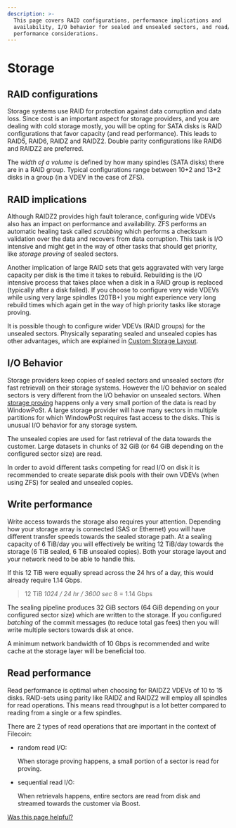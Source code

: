 ```yaml
---
description: >-
  This page covers RAID configurations, performance implications and
  availability, I/O behavior for sealed and unsealed sectors, and read/write
  performance considerations.
---
```


# Storage

## RAID configurations

Storage systems use RAID for protection against data corruption and data loss. Since cost is an important aspect for storage providers, and you are dealing with cold storage mostly, you will be opting for SATA disks is RAID configurations that favor capacity (and read performance). This leads to RAID5, RAID6, RAIDZ and RAIDZ2. Double parity configurations like RAID6 and RAIDZ2 are preferred.

The _width of a volume_ is defined by how many spindles (SATA disks) there are in a RAID group. Typical configurations range between 10+2 and 13+2 disks in a group (in a VDEV in the case of ZFS).

## RAID implications

Although RAIDZ2 provides high fault tolerance, configuring wide VDEVs also has an impact on performance and availability. ZFS performs an automatic healing task called _scrubbing_ which performs a checksum validation over the data and recovers from data corruption. This task is I/O intensive and might get in the way of other tasks that should get priority, like _storage proving_ of sealed sectors.

Another implication of large RAID sets that gets aggravated with very large capacity per disk is the time it takes to rebuild. Rebuilding is the I/O intensive process that takes place when a disk in a RAID group is replaced (typically after a disk failed). If you choose to configure very wide VDEVs while using very large spindles (20TB+) you might experience very long rebuild times which again get in the way of high priority tasks like storage proving.

It is possible though to configure wider VDEVs (RAID groups) for the unsealed sectors. Physically separating sealed and unsealed copies has other advantages, which are explained in [Custom Storage Layout](https://lotus.filecoin.io/storage-providers/operate/custom-storage-layout/).

## I/O Behavior

Storage providers keep copies of sealed sectors and unsealed sectors (for fast retrieval) on their storage systems. However the I/O behavior on sealed sectors is very different from the I/O behavior on unsealed sectors. When [storage proving](../filecoin-economics/storage-proving.md) happens only a very small portion of the data is read by WindowPoSt. A large storage provider will have many sectors in multiple partitions for which WindowPoSt requires fast access to the disks. This is unusual I/O behavior for any storage system.

The unsealed copies are used for fast retrieval of the data towards the customer. Large datasets in chunks of 32 GiB (or 64 GiB depending on the configured sector size) are read.

In order to avoid different tasks competing for read I/O on disk it is recommended to create separate disk pools with their own VDEVs (when using ZFS) for sealed and unsealed copies.

## Write performance

Write access towards the storage also requires your attention. Depending how your storage array is connected (SAS or Ethernet) you will have different transfer speeds towards the sealed storage path. At a sealing capacity of 6 TiB/day you will effectively be writing 12 TiB/day towards the storage (6 TiB sealed, 6 TiB unsealed copies). Both your storage layout and your network need to be able to handle this.

If this 12 TiB were equally spread across the 24 hrs of a day, this would already require 1.14 Gbps.

> 12 TiB _1024 / 24 hr / 3600 sec_ 8 = 1.14 Gbps

The sealing pipeline produces 32 GiB sectors (64 GiB depending on your configured sector size) which are written to the storage. If you configured _batching_ of the commit messages (to reduce total gas fees) then you will write multiple sectors towards disk at once.

A minimum network bandwidth of 10 Gbps is recommended and write cache at the storage layer will be beneficial too.

## Read performance

Read performance is optimal when choosing for RAIDZ2 VDEVs of 10 to 15 disks. RAID-sets using parity like RAIDZ and RAIDZ2 will employ all spindles for read operations. This means read throughput is a lot better compared to reading from a single or a few spindles.

There are 2 types of read operations that are important in the context of Filecoin:

*   random read I/O:

    When storage proving happens, a small portion of a sector is read for proving.
*   sequential read I/O:

    When retrievals happens, entire sectors are read from disk and streamed towards the customer via Boost.



[Was this page helpful?](https://airtable.com/apppq4inOe4gmSSlk/pagoZHC2i1iqgphgl/form?prefill\_Page+URL=https://docs.filecoin.io/storage-providers/infrastructure/storage)
